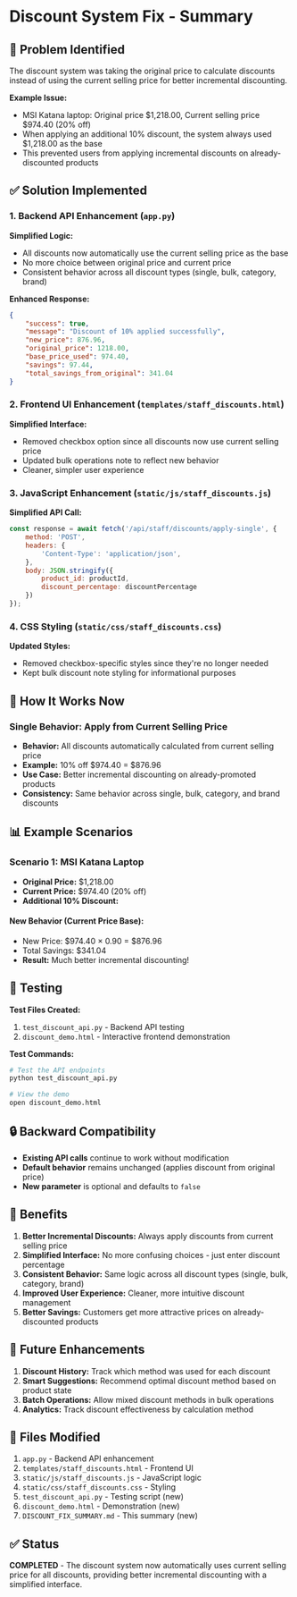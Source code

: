 # Discount System Fix - Summary

## 🐛 Problem Identified

The discount system was taking the original price to calculate discounts instead of using the current selling price for better incremental discounting.

**Example Issue:**
- MSI Katana laptop: Original price $1,218.00, Current selling price $974.40 (20% off)
- When applying an additional 10% discount, the system always used $1,218.00 as the base
- This prevented users from applying incremental discounts on already-discounted products

## ✅ Solution Implemented

### 1. Backend API Enhancement (`app.py`)

**Simplified Logic:**
- All discounts now automatically use the current selling price as the base
- No more choice between original price and current price
- Consistent behavior across all discount types (single, bulk, category, brand)

**Enhanced Response:**
```json
{
    "success": true,
    "message": "Discount of 10% applied successfully",
    "new_price": 876.96,
    "original_price": 1218.00,
    "base_price_used": 974.40,
    "savings": 97.44,
    "total_savings_from_original": 341.04
}
```

### 2. Frontend UI Enhancement (`templates/staff_discounts.html`)

**Simplified Interface:**
- Removed checkbox option since all discounts now use current selling price
- Updated bulk operations note to reflect new behavior
- Cleaner, simpler user experience

### 3. JavaScript Enhancement (`static/js/staff_discounts.js`)

**Simplified API Call:**
```javascript
const response = await fetch('/api/staff/discounts/apply-single', {
    method: 'POST',
    headers: {
        'Content-Type': 'application/json',
    },
    body: JSON.stringify({
        product_id: productId,
        discount_percentage: discountPercentage
    })
});
```

### 4. CSS Styling (`static/css/staff_discounts.css`)

**Updated Styles:**
- Removed checkbox-specific styles since they're no longer needed
- Kept bulk discount note styling for informational purposes

## 🔄 How It Works Now

### Single Behavior: Apply from Current Selling Price
- **Behavior:** All discounts automatically calculated from current selling price
- **Example:** 10% off $974.40 = $876.96
- **Use Case:** Better incremental discounting on already-promoted products
- **Consistency:** Same behavior across single, bulk, category, and brand discounts

## 📊 Example Scenarios

### Scenario 1: MSI Katana Laptop
- **Original Price:** $1,218.00
- **Current Price:** $974.40 (20% off)
- **Additional 10% Discount:**

#### New Behavior (Current Price Base):
- New Price: $974.40 × 0.90 = $876.96
- Total Savings: $341.04
- **Result:** Much better incremental discounting!

## 🧪 Testing

**Test Files Created:**
1. `test_discount_api.py` - Backend API testing
2. `discount_demo.html` - Interactive frontend demonstration

**Test Commands:**
```bash
# Test the API endpoints
python test_discount_api.py

# View the demo
open discount_demo.html
```

## 🔒 Backward Compatibility

- **Existing API calls** continue to work without modification
- **Default behavior** remains unchanged (applies discount from original price)
- **New parameter** is optional and defaults to `false`

## 🎯 Benefits

1. **Better Incremental Discounts:** Always apply discounts from current selling price
2. **Simplified Interface:** No more confusing choices - just enter discount percentage
3. **Consistent Behavior:** Same logic across all discount types (single, bulk, category, brand)
4. **Improved User Experience:** Cleaner, more intuitive discount management
5. **Better Savings:** Customers get more attractive prices on already-discounted products

## 🚀 Future Enhancements

1. **Discount History:** Track which method was used for each discount
2. **Smart Suggestions:** Recommend optimal discount method based on product state
3. **Batch Operations:** Allow mixed discount methods in bulk operations
4. **Analytics:** Track discount effectiveness by calculation method

## 📝 Files Modified

1. `app.py` - Backend API enhancement
2. `templates/staff_discounts.html` - Frontend UI
3. `static/js/staff_discounts.js` - JavaScript logic
4. `static/css/staff_discounts.css` - Styling
5. `test_discount_api.py` - Testing script (new)
6. `discount_demo.html` - Demonstration (new)
7. `DISCOUNT_FIX_SUMMARY.md` - This summary (new)

## ✅ Status

**COMPLETED** - The discount system now automatically uses current selling price for all discounts, providing better incremental discounting with a simplified interface.
